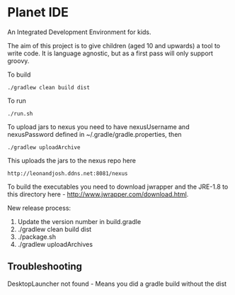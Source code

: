Planet IDE
==========

An Integrated Development Environment for kids.

The aim of this project is to give children (aged 10 and upwards) a tool to write code.
It is language agnostic, but as a first pass will only support groovy.

To build

    ./gradlew clean build dist

To run 

    ./run.sh
 
To upload jars to nexus you need to have nexusUsername and nexusPassword defined in ~/.gradle/gradle.properties, then

    ./gradlew uploadArchive

This uploads the jars to the nexus repo here

    http://leonandjosh.ddns.net:8081/nexus

To build the executables you need to download jwrapper and the JRE-1.8 to this directory here - http://www.jwrapper.com/download.html.

New release process:

1. Update the version number in build.gradle
2. ./gradlew clean build dist
3. ./package.sh
4. ./gradlew uploadArchives




Troubleshooting
---------------
DesktopLauncher not found - Means you did a gradle build without the dist

